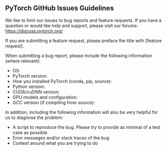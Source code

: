 PyTorch GitHub Issues Guidelines
--------------------------------

We like to limit our issues to bug reports and feature requests. If you have a question or would like help and support, please visit our forums: https://discuss.pytorch.org/

If you are submitting a feature request, please preface the title with [feature request].

When submitting a bug report, please include the following information (where relevant):
- OS:
- PyTorch version:
- How you installed PyTorch (conda, pip, source):
- Python version:
- CUDA/cuDNN version:
- GPU models and configuration:
- GCC version (if compiling from source):

In addition, including the following information will also be very helpful for us to diagnose the problem:
- A script to reproduce the bug. Please try to provide as minimal of a test case as possible.
- Error messages and/or stack traces of the bug
- Context around what you are trying to do
